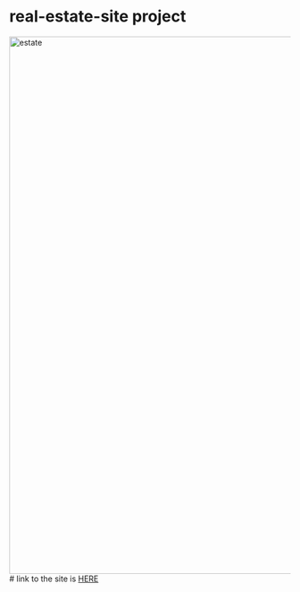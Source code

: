 # real-estate-site project
<img width="960" alt="estate" src="https://github.com/naavemajid/real-estate-site/assets/117750472/f8db0572-edb4-484c-9d25-afbb37af2285">
# link to the site is <a href="https://real-estate-site-1p6.pages.dev/"> HERE</a>
